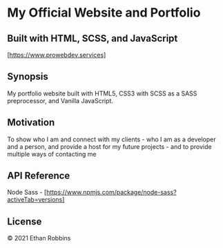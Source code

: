 # My Official Website and Portfolio
## Built with HTML, SCSS, and JavaScript

[https://www.prowebdev.services]


## Synopsis

My portfolio website built with HTML5, CSS3 with SCSS as a SASS preprocessor, and Vanilla JavaScript.

## Motivation

To show who I am and connect with my clients - who I am as a developer and a person, and provide 
a host for my future projects - and to provide multiple ways of contacting me


## API Reference

Node Sass - [https://www.npmjs.com/package/node-sass?activeTab=versions]



## License

&copy; 2021 Ethan Robbins
